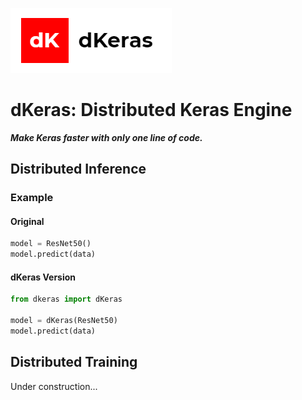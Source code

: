 ![Alt text](./assets/dkeras_logo.png?raw=true "Title")
# dKeras: Distributed Keras Engine
***Make Keras faster with only one line of code.***

## Distributed Inference

### Example

#### Original
```python
model = ResNet50()
model.predict(data)
```
#### dKeras Version
```python
from dkeras import dKeras

model = dKeras(ResNet50)
model.predict(data)
```

## Distributed Training

Under construction...